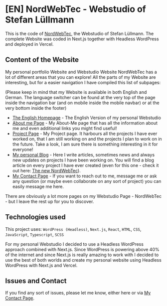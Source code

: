 # [EN] NordWebTec - Webstudio of Stefan Lüllmann
This is the code of [NordWebTec](https://www.nordwebtec.com/), the Webstudio of Stefan Lüllmann.
The complete Website was coded in Next.js together with Headless WordPress and deployed in Vercel.

## Content of the Website
My personal portfolio Website and Webstudio Website NordWebTec has a lot of different areas that you can explore!
All the parts of my Website are interesting, but for a easier navigation I have compiled this list of subpages:

(Please keep in mind that my Website is available in both English and German. The language switcher can be found at the very top of the page inside the navigation bar (and on mobile inside the mobile navbar) or at the very bottom inside the footer)

- [The English Homepage](https://www.nordwebtec.com/en/) - The English Version of my personal Webstudio
- [About me Page](https://www.nordwebtec.com/en/about-me/) - My About-Me page that has all the information about me and even additional links you might find useful!
- [Project Page](https://www.nordwebtec.com/en/projects/) - My Project page. It harbours all the projects I have ever worked on, that I am still working on and the projects I plan to work on in the future. Take a look, I am sure there is something interesting in it for everyone!
- [My personal Blog](https://www.nordwebtec.com/en/blog/) - Here I write articles, sometimes news and always new updates on projects I have been working on. You will find a blog article on every project I have ever created (even for this one - check it out here: [The new NordWebTec](https://www.nordwebtec.com/en/blog/the-new-and-improved-nordwebtec/)).
- [My Contact Page](https://www.nordwebtec.com/en/contact/) - If you want to reach out to me, message me or ask any question (or maybe even collaborate on any sort of project) you can easily message me here.


There are obviously a lot more pages on my Webstudio Page - NordWebTec - but I leave the rest up for you to discover.


## Technologies used
This project uses: `WordPress (Headless)`, `Next.js`, `React`, `HTML`, `CSS`, `JavaScript`, `Typescript`, `SCSS`

For my personal Webstudio I decided to use a Headless WordPress approach combined with Next.js.
Since WordPress is powering above 40% of the internet and since Next.js is really amazing to work with I decided to use the best of both worlds and create my personal website using Headless WordPress with Next.js and Vercel.


## Issues and Contact
If you find any sort of issues, please let me know, either here or via [My Contact Page](https://www.nordwebtec.com/en/contact/).
